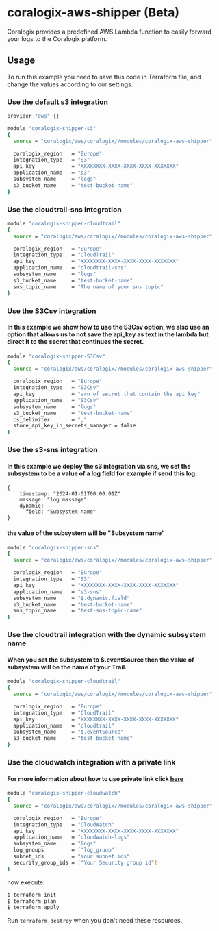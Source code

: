 # coralogix-aws-shipper (Beta)

Coralogix provides a predefined AWS Lambda function to easily forward your logs to the Coralogix platform.

## Usage

To run this example you need to save this code in Terraform file, and change the values according to our settings.


### Use the default s3 integration
```bash
provider "aws" {}

module "coralogix-shipper-s3" 
{
  source = "coralogix/aws/coralogix//modules/coralogix-aws-shipper"

  coralogix_region   = "Europe"
  integration_type   = "S3"
  api_key            = "XXXXXXXX-XXXX-XXXX-XXXX-XXXXXXX"
  application_name   = "s3"
  subsystem_name     = "logs"
  s3_bucket_name     = "test-bucket-name"
}
```

### Use the cloudtrail-sns integration
```bash
module "coralogix-shipper-cloudtrail" 
{
  source = "coralogix/aws/coralogix//modules/coralogix-aws-shipper"

  coralogix_region   = "Europe"
  integration_type   = "CloudTrail"
  api_key            = "XXXXXXXX-XXXX-XXXX-XXXX-XXXXXXX"
  application_name   = "cloudtrail-sns"
  subsystem_name     = "logs"
  s3_bucket_name     = "test-bucket-name"
  sns_topic_name     = "The name of your sns topic"
}
```

### Use the S3Csv integration
#### In this example we show how to use the S3Csv option, we also use an option that allows us to not save the api_key as text in the lambda but direct it to the secret that continues the secret.
```bash
module "coralogix-shipper-S3Csv" 
{
  source = "coralogix/aws/coralogix//modules/coralogix-aws-shipper"

  coralogix_region   = "Europe"
  integration_type   = "S3Csv"
  api_key            = "arn of secret that contain the api_key"
  application_name   = "S3Csv"
  subsystem_name     = "logs"
  s3_bucket_name     = "test-bucket-name"
  cs_delimiter       = ","
  store_api_key_in_secrets_manager = false
}
```

### Use the s3-sns integration
#### In this example we deploy the s3 integration via sns, we set the subsystem to be a value of a log field for example if send this log:
```hcl
{
    timestamp: "2024-01-01T00:00:01Z"
    massage: "log massage"
    dynamic:
      field: "Subsystem name"
}
```
#### the value of the subsystem will be "Subsystem name"

```bash
module "coralogix-shipper-sns" 
{
  source = "coralogix/aws/coralogix//modules/coralogix-aws-shipper"

  coralogix_region   = "Europe"
  integration_type   = "S3"
  api_key            = "XXXXXXXX-XXXX-XXXX-XXXX-XXXXXXX"
  application_name   = "s3-sns"
  subsystem_name     = "$.dynamic.field"
  s3_bucket_name     = "test-bucket-name"
  sns_topic_name     = "test-sns-topic-name"
}
```

### Use the cloudtrail integration with the dynamic subsystem name
#### When you set the subsystem to $.eventSource then the value of subsystem will be the name of your Trail.
```bash
module "coralogix-shipper-cloudtrail" 
{
  source = "coralogix/aws/coralogix//modules/coralogix-aws-shipper"

  coralogix_region   = "Europe"
  integration_type   = "CloudTrail"
  api_key            = "XXXXXXXX-XXXX-XXXX-XXXX-XXXXXXX"
  application_name   = "cloudtrail"
  subsystem_name     = "$.eventSource"
  s3_bucket_name     = "test-bucket-name"
}
```

### Use the cloudwatch integration with a private link
#### For more information about how to use private link click [here](https://coralogix.com/docs/coralogix-amazon-web-services-aws-privatelink-endpoints/)
```bash
module "coralogix-shipper-cloudwatch" 
{
  source = "coralogix/aws/coralogix//modules/coralogix-aws-shipper"

  coralogix_region   = "Europe"
  integration_type   = "CloudWatch"
  api_key            = "XXXXXXXX-XXXX-XXXX-XXXX-XXXXXXX"
  application_name   = "cloudwatch-logs"
  subsystem_name     = "logs"
  log_groups         = ["log_gruop"]
  subnet_ids         = "Your subnet ids"
  security_group_ids = ["Your Security group id"]
}
```

now execute:
```bash
$ terraform init
$ terraform plan
$ terraform apply
```
Run `terraform destroy` when you don't need these resources.

